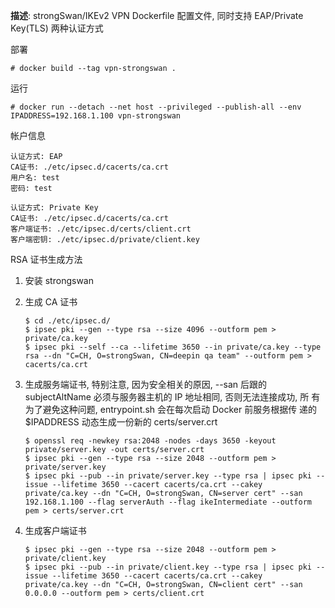 **描述**: strongSwan/IKEv2 VPN Dockerfile 配置文件, 同时支持 EAP/Private Key(TLS) 两种认证方式

部署

```
# docker build --tag vpn-strongswan .
```

运行

```
# docker run --detach --net host --privileged --publish-all --env IPADDRESS=192.168.1.100 vpn-strongswan
```

帐户信息

```
认证方式: EAP
CA证书: ./etc/ipsec.d/cacerts/ca.crt
用户名: test
密码: test

认证方式: Private Key
CA证书: ./etc/ipsec.d/cacerts/ca.crt
客户端证书: ./etc/ipsec.d/certs/client.crt
客户端密钥: ./etc/ipsec.d/private/client.key
```

RSA 证书生成方法

1. 安装 strongswan
2. 生成 CA 证书
   ```
   $ cd ./etc/ipsec.d/
   $ ipsec pki --gen --type rsa --size 4096 --outform pem > private/ca.key
   $ ipsec pki --self --ca --lifetime 3650 --in private/ca.key --type rsa --dn "C=CH, O=strongSwan, CN=deepin qa team" --outform pem > cacerts/ca.crt
   ```
4. 生成服务端证书, 特别注意, 因为安全相关的原因, --san 后跟的
   subjectAltName 必须与服务器主机的 IP 地址相同, 否则无法连接成功, 所
   有为了避免这种问题, entrypoint.sh 会在每次启动 Docker 前服务根据传
   递的 $IPADDRESS 动态生成一份新的 certs/server.crt

   ```
   $ openssl req -newkey rsa:2048 -nodes -days 3650 -keyout private/server.key -out certs/server.crt
   $ ipsec pki --gen --type rsa --size 2048 --outform pem > private/server.key
   $ ipsec pki --pub --in private/server.key --type rsa | ipsec pki --issue --lifetime 3650 --cacert cacerts/ca.crt --cakey private/ca.key --dn "C=CH, O=strongSwan, CN=server cert" --san 192.168.1.100 --flag serverAuth --flag ikeIntermediate --outform pem > certs/server.crt
   ```
4. 生成客户端证书
   ```
   $ ipsec pki --gen --type rsa --size 2048 --outform pem > private/client.key
   $ ipsec pki --pub --in private/client.key --type rsa | ipsec pki --issue --lifetime 3650 --cacert cacerts/ca.crt --cakey private/ca.key --dn "C=CH, O=strongSwan, CN=client cert" --san 0.0.0.0 --outform pem > certs/client.crt
   ```
